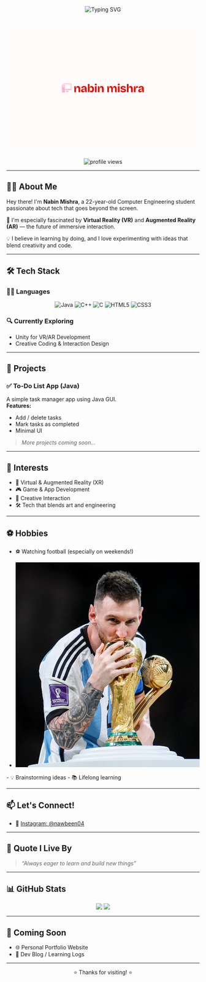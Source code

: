 <p align="center">
  <img src="https://readme-typing-svg.demolab.com?font=Fira+Code&weight=600&size=24&pause=1000&center=true&vCenter=true&width=435&lines=Hi%2C+I'm+Nabin+Mishra!;Computer+Engineering+Student" alt="Typing SVG" />
</p>
<h1 align="center">
  <img src="download.png" alt="Nabin Mishra" />
</h1>


<p align="center">
  <img src="https://komarev.com/ghpvc/?username=nawbeen04&label=Profile%20Views&color=0e75b6&style=flat" alt="profile views" />
</p>

---

## 🧑‍💻 About Me

Hey there! I'm **Nabin Mishra**, a 22-year-old Computer Engineering student passionate about tech that goes beyond the screen.

🌟 I'm especially fascinated by **Virtual Reality (VR)** and **Augmented Reality (AR)** — the future of immersive interaction.

💡 I believe in learning by doing, and I love experimenting with ideas that blend creativity and code.

---

## 🛠 Tech Stack

### 👨‍💻 Languages  
<p align="center">
  <img src="https://cdn.jsdelivr.net/gh/devicons/devicon/icons/java/java-original.svg" height="40" alt="Java"/>
  <img src="https://cdn.jsdelivr.net/gh/devicons/devicon/icons/cplusplus/cplusplus-original.svg" height="40" alt="C++"/>
  <img src="https://cdn.jsdelivr.net/gh/devicons/devicon/icons/c/c-original.svg" height="40" alt="C"/>
  <img src="https://cdn.jsdelivr.net/gh/devicons/devicon/icons/html5/html5-original.svg" height="40" alt="HTML5"/>
  <img src="https://cdn.jsdelivr.net/gh/devicons/devicon/icons/css3/css3-original.svg" height="40" alt="CSS3"/>
</p>

### 🔍 Currently Exploring  
- Unity for VR/AR Development  
- Creative Coding & Interaction Design  
  

---

## 🚀 Projects

### ✅ To-Do List App (Java)
A simple task manager app using Java GUI.  
**Features:**
- Add / delete tasks  
- Mark tasks as completed  
- Minimal UI

> *More projects coming soon...*

---

## 🎯 Interests

- 🥽 Virtual & Augmented Reality (XR)  
- 🎮 Game & App Development  
- 🧠 Creative Interaction  
- 🛠 Tech that blends art and engineering  

---

## ⚽ Hobbies

- ⚽ Watching football (especially on weekends!)
- <p align="center">
  <img src="470244354_1126435282211335_2120183881465799980_n.jpg?c=16x9&q=h_720,w_1280,c_fill" 
       alt="Lionel Messi kissing the FIFA World Cup trophy after Argentina's victory in 2022" 
       width="600"/>
</p>
- 💡 Brainstorming ideas  
- 📚 Lifelong learning  

---

## 📫 Let's Connect!

- 📸 [Instagram: @nawbeen04](https://instagram.com/nawbeen04)

---

## 💬 Quote I Live By

> *“Always eager to learn and build new things”*

---

## 📊 GitHub Stats

<p align="center">
  <img src="https://github-readme-stats.vercel.app/api?username=nawbeen04&show_icons=true&theme=tokyonight&hide_border=false&count_private=true" height="180px"/>
  <img src="https://github-readme-stats.vercel.app/api/top-langs/?username=nawbeen04&layout=compact&theme=tokyonight&hide_border=false" height="180px"/>
</p>

---

## 🚧 Coming Soon

- 🌐 Personal Portfolio Website   
- 📝 Dev Blog / Learning Logs 

---

<p align="center">⭐ Thanks for visiting! ⭐</p>
